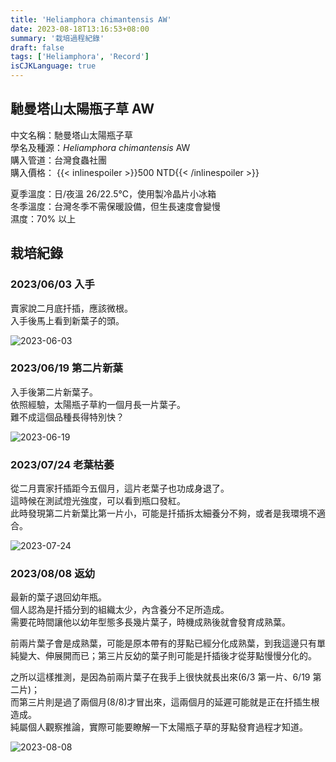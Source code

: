 ```yaml
---
title: 'Heliamphora chimantensis AW'
date: 2023-08-18T13:16:53+08:00
summary: '栽培過程紀錄'
draft: false
tags: ['Heliamphora', 'Record']
isCJKLanguage: true
---
```


## 馳曼塔山太陽瓶子草 AW

中文名稱：馳曼塔山太陽瓶子草  
學名及種源：*Heliamphora chimantensis* AW  
購入管道：台灣食蟲社團  
購入價格： {{< inlinespoiler >}}500 NTD{{< /inlinespoiler >}}

夏季溫度：日/夜溫 26/22.5℃，使用製冷晶片小冰箱  
冬季溫度：台灣冬季不需保暖設備，但生長速度會變慢  
濕度：70% 以上

## 栽培紀錄

### 2023/06/03 入手

賣家說二月底扦插，應該微根。  
入手後馬上看到新葉子的頭。

![2023-06-03](./images/2023-06-03.jpg '葉片基部可見新葉子的頭')

### 2023/06/19 第二片新葉

入手後第二片新葉子。  
依照經驗，太陽瓶子草約一個月長一片葉子。  
難不成這個品種長得特別快？

![2023-06-19](./images/2023-06-19.jpg '第二片新葉')

### 2023/07/24 老葉枯萎

從二月賣家扦插距今五個月，這片老葉子也功成身退了。  
這時候在測試燈光強度，可以看到瓶口發紅。  
此時發現第二片新葉比第一片小，可能是扦插拆太細養分不夠，或者是我環境不適合。

![2023-07-24](./images/2023-07-24.jpg '瓶口發紅')

### 2023/08/08 返幼

最新的葉子退回幼年瓶。  
個人認為是扦插分到的組織太少，內含養分不足所造成。  
需要花時間讓他以幼年型態多長幾片葉子，時機成熟後就會發育成熟葉。

前兩片葉子會是成熟葉，可能是原本帶有的芽點已經分化成熟葉，到我這邊只有單純變大、伸展開而已；第三片反幼的葉子則可能是扦插後才從芽點慢慢分化的。

之所以這樣推測，是因為前兩片葉子在我手上很快就長出來(6/3 第一片、6/19 第二片)；  
而第三片則是過了兩個月(8/8)才冒出來，這兩個月的延遲可能就是正在扦插生根造成。  
純屬個人觀察推論，實際可能要瞭解一下太陽瓶子草的芽點發育過程才知道。

![2023-08-08](./images/2023-08-08.jpg '返幼')
